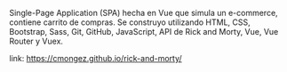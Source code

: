 
Single-Page Application (SPA) hecha en Vue que simula un e-commerce, contiene carrito de compras.
Se construyo utilizando HTML, CSS, Bootstrap, Sass, Git, GitHub, JavaScript, API de Rick and Morty, Vue, Vue Router y Vuex.

link: https://cmongez.github.io/rick-and-morty/
